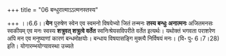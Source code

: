 +++
title = "06 बन्धुरात्माऽऽत्मनस्तस्य"

+++
।।6.6।।**येन** पुरुषेण स्वेन एव स्वमनो विषयेभ्यो जितं तन्मनः **तस्य
बन्धुः अनात्मनः** अजितमनसः स्वकीयम् एव मनः स्वस्य **शत्रुवत् शत्रुत्वे
वर्तेत** स्वनिःश्रेयसविपरीते वर्तेत इत्यर्थः। यथोक्तं भगवता पराशरेण अपि
मन एव मनुष्याणां कारणं बन्धमोक्षयोः। बन्धाय विषयासङ्गि मुक्त्यै
निर्विषयं मनः। (वि॰ पु॰ 6।7।28) इति। योगारम्भयोग्यावस्था उच्यते
